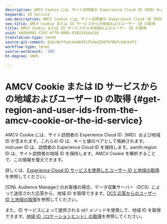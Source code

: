 ```yaml
---
description: AMCV Cookie には、サイト訪問者の Experience Cloud ID（MID）および地域 ID が含まれます。これらの ID は、キーと値のペアとして格納されます。mid user ID は、訪問者の Experience Cloud ID を保持します。aamlh region ID は、サイト訪問者の地域 ID を保持します。AMCV Cookie を解析することで、この情報を復元できます。
keywords: ID Service
seo-description: AMCV Cookie には、サイト訪問者の Experience Cloud ID（MID）および地域 ID が含まれます。これらの ID は、キーと値のペアとして格納されます。mid user ID は、訪問者の Experience Cloud ID を保持します。aamlh region ID は、サイト訪問者の地域 ID を保持します。AMCV Cookie を解析することで、この情報を復元できます。
seo-title: AMCV Cookie または ID サービスからの地域およびユーザー ID の取得
title: AMCV Cookie または ID サービスからの地域およびユーザー ID の取得
uuid: bdd9d001-f29f-4ff0-800b-8182243da218
translation-type: tm+mt
source-git-commit: d2bc0e7fedc4e48d51f5dad158f9f8bfcb0cb4f3
workflow-type: tm+mt
source-wordcount: '295'
ht-degree: 100%

---
```



# AMCV Cookie または ID サービスからの地域およびユーザー ID の取得 {#get-region-and-user-ids-from-the-amcv-cookie-or-the-id-service}

AMCV Cookie には、サイト訪問者の Experience Cloud ID（MID）および地域 ID が含まれます。これらの ID は、キーと値のペアとして格納されます。mid:user ID は、訪問者の Experience Cloud ID を保持します。aamlh:region ID は、サイト訪問者の地域 ID を保持します。AMCV Cookie を解析することで、この情報を復元できます。

詳しくは、[Experience Cloud ID サービスを使用したユーザー ID と地域の取得](https://docs.adobe.com/content/help/ja-JP/audience-manager/user-guide/api-and-sdk-code/dcs/dcs-apis/dcs-mcid-ids.html)を参照してください。

[!DNL Audience Manager] のお客様の場合、データ収集サーバー（DCS）によって送信された応答から、地域 ID を取得できます。[DCS 応答からのユーザー ID と地域の取得](https://docs.adobe.com/content/help/ja-JP/audience-manager/user-guide/api-and-sdk-code/dcs/dcs-apis/dcs-aam-ids.html)を参照してください。

また、ID サービスによって提供される `GET` メソッドを使用して、地域 ID を取得できます。[地域 ID（ロケーションヒント）の取得](../library/get-set/getlocationhint.md#reference-a761030ff06c4439946bb56febf42d4c)を参照してください。
